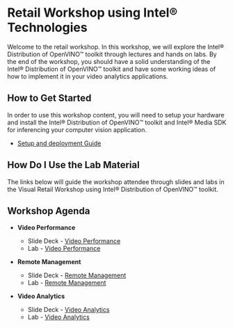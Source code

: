 # Retail Workshop using Intel® Technologies
Welcome to the retail workshop. In this workshop, we will explore the Intel® Distribution of OpenVINO™ toolkit through lectures and hands on labs. By the end of the workshop, you should have a solid understanding of the Intel® Distribution of OpenVINO™ toolkit and have some working ideas of how to implement it in your video analytics applications.

## How to Get Started
In order to use this workshop content, you will need to setup your hardware and install the Intel® Distribution of OpenVINO™ toolkit and Intel® Media SDK for inferencing your computer vision application.

- [Setup and deployment Guide](SetupAndDeployment.md)


## How Do I Use the Lab Material
The links below will guide the workshop attendee through slides and labs in the Visual Retail Workshop using Intel® Distribution of OpenVINO™ toolkit.

## Workshop Agenda
<!--* **Setup and deployment**
    - Slide Deck -
    - Lab - [Setup and deployment](./Setup_and_deployment.md)-->


* **Video Performance**
  - Slide Deck - [Video Performance](./Presentations/VideoPerformance.pdf)
  - Lab - [Video Performance](./Video_Performance/README.md)


* **Remote Management**
  - Slide Deck - [Remote Management](./Presentations/RemoteManagement.pdf)
  - Lab - [Remote Management](./Remote_Management/README.md)


* **Video Analytics**
    - Slide Deck - [Video Analytics](./Presentations/VideoAnalytics.pdf)
    - Lab - [Video Analytics](./Video_Analytics/README.md)
